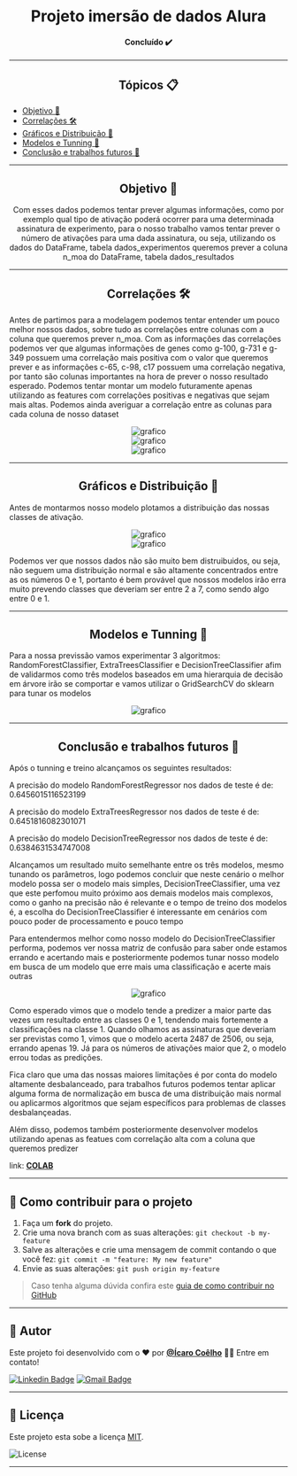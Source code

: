 <h1 align="center">Projeto imersão de dados Alura</h1>

<h4 align="center"> 
	Concluído ✔️
</h4>

---

   <h2 align="center">Tópicos 📋</h2>

   <p>
   
   - [Objetivo 📖](#objetivo-)
   - [Correlações 🛠️](#correlações-%EF%B8%8F)
   - [Gráficos e Distribuição 🏁](#graficos-e-distribuição-)
   - [Modelos e Tunning 📲](#modelos-e-tunning-)
   - [Conclusão e trabalhos futuros 🤔](#conclusão-e-trabalhos-futuros)

   </p>

---

<h2 align="center">Objetivo 📖</h2>
   
<p align="center">
  Com esses dados podemos tentar prever algumas informações, como por exemplo qual tipo de ativação poderá ocorrer para uma determinada assinatura de experimento, para o nosso trabalho vamos tentar prever o número de ativações para uma dada assinatura, ou seja, utilizando os dados do DataFrame, tabela dados_experimentos queremos prever a coluna n_moa do DataFrame, tabela dados_resultados</p>
</p>

---

<h2 align="center">Correlações 🛠️</h2>

   <p>

Antes de partimos para a modelagem podemos tentar entender um pouco melhor nossos dados, sobre tudo as correlações entre colunas com a coluna que queremos prever n_moa.
Com as informações das correlações podemos ver que algumas informações de genes como g-100, g-731 e g-349 possuem uma correlação mais positiva com o valor que queremos prever e as informações c-65, c-98, c17 possuem uma correlação negativa, por tanto são colunas importantes na hora de prever o nosso resultado esperado. Podemos tentar montar um modelo futuramente apenas utilizando as features com correlações positivas e negativas que sejam mais altas. Podemos ainda averiguar a correlação entre as colunas para cada coluna de nosso dataset

 <div align = "center"><img src="img/1.png" alt="grafico"></div>
 <div align = "center"><img src="img/2.png" alt="grafico"></div>
 <div align = "center"><img src="img/6.png" alt="grafico"></div>
   </p>

---

<h2 align="center">Gráficos e Distribuição 🏁</h2>

   <p>

Antes de montarmos nosso modelo plotamos a distribuição das nossas classes de ativação.

 <div align = "center"><img src="img/3.png" alt="grafico"></div>
 <div align = "center"><img src="img/4.png" alt="grafico"></div>

Podemos ver que nossos dados não são muito bem distruibuidos, ou seja, não seguem uma distribuição normal e são altamente concentrados entre as os números 0 e 1, portanto é bem provável que nossos modelos irão erra muito prevendo classes que deveriam ser entre 2 a 7, como sendo algo entre 0 e 1.


   </p>

---

<h2 align="center">Modelos e Tunning 📲</h2>

<p> 
Para a nossa previssão vamos experimentar 3 algoritmos: RandomForestClassifier, ExtraTreesClassifier e DecisionTreeClassifier afim de validarmos como três modelos baseados em uma hierarquia de decisão em árvore irão se comportar e vamos utilizar o GridSearchCV do sklearn para tunar os modelos

</p>
   
<div align = "center"><img src="img/1.png" alt="grafico"></div>

---

<h2 align="center">Conclusão e trabalhos futuros 🤔</h2>

<p> 
  Após o tunning e treino alcançamos os seguintes resultados:
  
  A precisão do modelo RandomForestRegressor nos dados de teste é de: 0.6456015116523199

  A precisão do modelo ExtraTreesRegressor nos dados de teste é de: 0.6451816082301071

  A precisão do modelo DecisionTreeRegressor nos dados de teste é de: 0.6384631534747008

  Alcançamos um resultado muito semelhante entre os três modelos, mesmo tunando os parâmetros, logo podemos concluir que neste cenário o melhor modelo possa ser o modelo mais simples, DecisionTreeClassifier, uma vez que este perfomou muito próximo aos demais modelos mais complexos, como o ganho na precisão não é relevante e o tempo de treino dos modelos é, a escolha do DecisionTreeClassifier é interessante em cenários com pouco poder de processamento e pouco tempo
 
 Para entendermos melhor como nosso modelo do DecisionTreeClassifier performa, podemos ver nossa matriz de confusão para saber onde estamos errando e acertando mais e posteriormente podemos tunar nosso modelo em busca de um modelo que erre mais uma classificação e acerte mais outras
 
 <div align = "center"><img src="img/5.png" alt="grafico"></div>
 
 Como esperado vimos que o modelo tende a predizer a maior parte das vezes um resultado entre as classes 0 e 1, tendendo mais fortemente a classificações na classe 1. Quando olhamos as assinaturas que deveriam ser previstas como 1, vimos que o modelo acerta 2487 de 2506, ou seja, errando apenas 19. Já para os números de ativações maior que 2, o modelo errou todas as predições.

Fica claro que uma das nossas maiores limitações é por conta do modelo altamente desbalanceado, para trabalhos futuros podemos tentar aplicar alguma forma de normalização em busca de uma distribuição mais normal ou aplicarmos algoritmos que sejam específicos para problemas de classes desbalançeadas.

Além disso, podemos também posteriormente desenvolver modelos utilizando apenas as featues com correlação alta com a coluna que queremos predizer
</p>

   link: **[COLAB](https://colab.research.google.com/drive/1v3Sc_HNnxpFqW3pFE1sqQSXgbM8BLPrL?usp=sharing)**
   

---

## 💪 Como contribuir para o projeto

1. Faça um **fork** do projeto.
2. Crie uma nova branch com as suas alterações: `git checkout -b my-feature`
3. Salve as alterações e crie uma mensagem de commit contando o que você fez: `git commit -m "feature: My new feature"`
4. Envie as suas alterações: `git push origin my-feature`
> Caso tenha alguma dúvida confira este [guia de como contribuir no GitHub](./CONTRIBUTING.md)

---

   ## 🦸 Autor

   Este projeto foi desenvolvido com o ❤️ por **[@Ícaro Coêlho](https://github.com/icarogga?tab=following)** 👋🏽 Entre em contato!
   
   [![Linkedin Badge](https://img.shields.io/badge/-Ícaro-blue?style=flat-square&logo=Linkedin&logoColor=white&link=https://www.linkedin.com/in/ícaro-coelho-3a5b60206/)](https://www.linkedin.com/in/ícaro-coelho-3a5b60206/) 
[![Gmail Badge](https://img.shields.io/badge/-icarogga@gmail.com-c14438?style=flat-square&logo=Gmail&logoColor=white&link=mailto:icarogga@gmail.com)](mailto:icarogga@gmail.com)

---

## 📝 Licença

Este projeto esta sobe a licença [MIT](./LICENSE).

<img alt="License" src="https://img.shields.io/badge/license-MIT-brightgreen">

---

